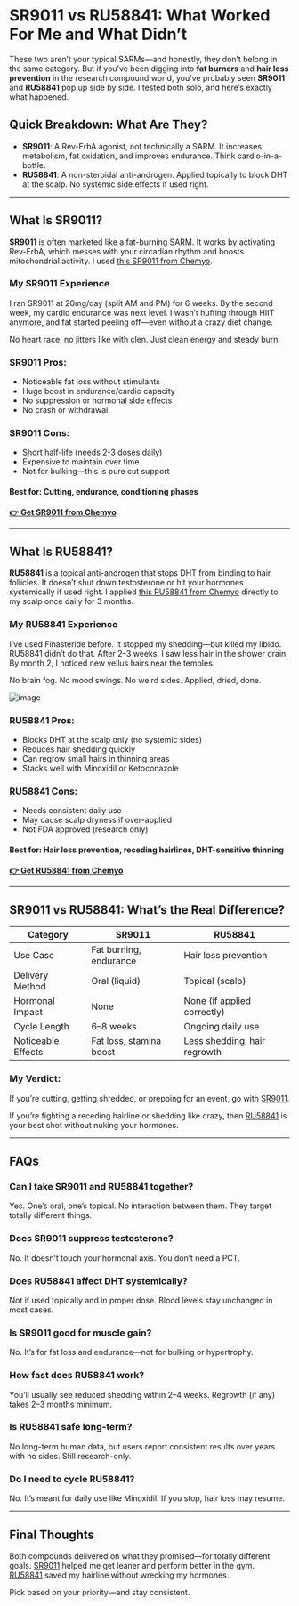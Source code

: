 <h1>SR9011 vs RU58841: What Worked For Me and What Didn’t</h1>

<p>These two aren’t your typical SARMs—and honestly, they don’t belong in the same category. But if you’ve been digging into <strong>fat burners</strong> and <strong>hair loss prevention</strong> in the research compound world, you’ve probably seen <strong>SR9011</strong> and <strong>RU58841</strong> pop up side by side. I tested both solo, and here’s exactly what happened.</p>

<h2>Quick Breakdown: What Are They?</h2>

<ul>
  <li><strong>SR9011</strong>: A Rev-ErbA agonist, not technically a SARM. It increases metabolism, fat oxidation, and improves endurance. Think cardio-in-a-bottle.</li>
  <li><strong>RU58841</strong>: A non-steroidal anti-androgen. Applied topically to block DHT at the scalp. No systemic side effects if used right.</li>
</ul>

<hr>

<h2>What Is SR9011?</h2>
<p><strong>SR9011</strong> is often marketed like a fat-burning SARM. It works by activating Rev-ErbA, which messes with your circadian rhythm and boosts mitochondrial activity. I used <a href="https://www.chemyo.com/sr9011/?campaign=github&ref=166" target="_blank" rel="nofollow">this SR9011 from Chemyo</a>.</p>

<h3>My SR9011 Experience</h3>
<p>I ran SR9011 at 20mg/day (split AM and PM) for 6 weeks. By the second week, my cardio endurance was next level. I wasn’t huffing through HIIT anymore, and fat started peeling off—even without a crazy diet change.</p>
<p>No heart race, no jitters like with clen. Just clean energy and steady burn.</p>

<h3>SR9011 Pros:</h3>
<ul>
  <li>Noticeable fat loss without stimulants</li>
  <li>Huge boost in endurance/cardio capacity</li>
  <li>No suppression or hormonal side effects</li>
  <li>No crash or withdrawal</li>
</ul>

<h3>SR9011 Cons:</h3>
<ul>
  <li>Short half-life (needs 2-3 doses daily)</li>
  <li>Expensive to maintain over time</li>
  <li>Not for bulking—this is pure cut support</li>
</ul>

<h4><strong>Best for:</strong> Cutting, endurance, conditioning phases</h4>

<p><a href="https://www.chemyo.com/sr9011/?campaign=github&ref=166" target="_blank" rel="nofollow"><strong>👉 Get SR9011 from Chemyo</strong></a></p>

<hr>

<h2>What Is RU58841?</h2>
<p><strong>RU58841</strong> is a topical anti-androgen that stops DHT from binding to hair follicles. It doesn’t shut down testosterone or hit your hormones systemically if used right. I applied <a href="https://www.chemyo.com/ru58841/?campaign=github&ref=166" target="_blank" rel="nofollow">this RU58841 from Chemyo</a> directly to my scalp once daily for 3 months.</p>

<h3>My RU58841 Experience</h3>
<p>I’ve used Finasteride before. It stopped my shedding—but killed my libido. RU58841 didn’t do that. After 2–3 weeks, I saw less hair in the shower drain. By month 2, I noticed new vellus hairs near the temples.</p>
<p>No brain fog. No mood swings. No weird sides. Applied, dried, done.</p>

![image](https://github.com/user-attachments/assets/5b555154-4a05-4809-b0f2-7634a47a9e0f)

<h3>RU58841 Pros:</h3>
<ul>
  <li>Blocks DHT at the scalp only (no systemic sides)</li>
  <li>Reduces hair shedding quickly</li>
  <li>Can regrow small hairs in thinning areas</li>
  <li>Stacks well with Minoxidil or Ketoconazole</li>
</ul>

<h3>RU58841 Cons:</h3>
<ul>
  <li>Needs consistent daily use</li>
  <li>May cause scalp dryness if over-applied</li>
  <li>Not FDA approved (research only)</li>
</ul>

<h4><strong>Best for:</strong> Hair loss prevention, receding hairlines, DHT-sensitive thinning</h4>

<p><a href="https://www.chemyo.com/ru58841/?campaign=github&ref=166" target="_blank" rel="nofollow"><strong>👉 Get RU58841 from Chemyo</strong></a></p>

<hr>

<h2>SR9011 vs RU58841: What’s the Real Difference?</h2>

<table>
  <thead>
    <tr>
      <th>Category</th>
      <th>SR9011</th>
      <th>RU58841</th>
    </tr>
  </thead>
  <tbody>
    <tr>
      <td>Use Case</td>
      <td>Fat burning, endurance</td>
      <td>Hair loss prevention</td>
    </tr>
    <tr>
      <td>Delivery Method</td>
      <td>Oral (liquid)</td>
      <td>Topical (scalp)</td>
    </tr>
    <tr>
      <td>Hormonal Impact</td>
      <td>None</td>
      <td>None (if applied correctly)</td>
    </tr>
    <tr>
      <td>Cycle Length</td>
      <td>6–8 weeks</td>
      <td>Ongoing daily use</td>
    </tr>
    <tr>
      <td>Noticeable Effects</td>
      <td>Fat loss, stamina boost</td>
      <td>Less shedding, hair regrowth</td>
    </tr>
  </tbody>
</table>

<h3>My Verdict:</h3>
<p>If you’re cutting, getting shredded, or prepping for an event, go with <a href="https://www.chemyo.com/sr9011/?campaign=github&ref=166" target="_blank" rel="nofollow">SR9011</a>.</p>
<p>If you’re fighting a receding hairline or shedding like crazy, then <a href="https://www.chemyo.com/ru58841/?campaign=github&ref=166" target="_blank" rel="nofollow">RU58841</a> is your best shot without nuking your hormones.</p>

<hr>

<h2>FAQs</h2>

<h3>Can I take SR9011 and RU58841 together?</h3>
<p>Yes. One’s oral, one’s topical. No interaction between them. They target totally different things.</p>

<h3>Does SR9011 suppress testosterone?</h3>
<p>No. It doesn’t touch your hormonal axis. You don’t need a PCT.</p>

<h3>Does RU58841 affect DHT systemically?</h3>
<p>Not if used topically and in proper dose. Blood levels stay unchanged in most cases.</p>

<h3>Is SR9011 good for muscle gain?</h3>
<p>No. It’s for fat loss and endurance—not for bulking or hypertrophy.</p>

<h3>How fast does RU58841 work?</h3>
<p>You’ll usually see reduced shedding within 2–4 weeks. Regrowth (if any) takes 2–3 months minimum.</p>

<h3>Is RU58841 safe long-term?</h3>
<p>No long-term human data, but users report consistent results over years with no sides. Still research-only.</p>

<h3>Do I need to cycle RU58841?</h3>
<p>No. It’s meant for daily use like Minoxidil. If you stop, hair loss may resume.</p>

<hr>

<h2>Final Thoughts</h2>
<p>Both compounds delivered on what they promised—for totally different goals. <a href="https://www.chemyo.com/sr9011/?campaign=github&ref=166" target="_blank" rel="nofollow">SR9011</a> helped me get leaner and perform better in the gym. <a href="https://www.chemyo.com/ru58841/?campaign=github&ref=166" target="_blank" rel="nofollow">RU58841</a> saved my hairline without wrecking my hormones.</p>
<p>Pick based on your priority—and stay consistent.</p>
